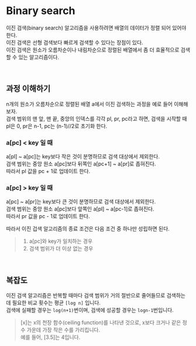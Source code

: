 # Binary search

이진 검색(binary search) 알고리즘을 사용하려면 배열의 데이터가 정렬 되어 있어야 한다.<br>
이진 검색은 선형 검색보다 빠르게 검색할 수 있다는 장점이 있다.<br>
이진 검색은 원소가 오름차순이나 내림차순으로 정렬된 배열에서 좀 더 효율적으로 검색할 수 있는 알고리즘이다.

<br>

## 과정 이해하기

n개의 원소가 오름차순으로 정렬된 배열 a에서 이진 검색하는 과정을 예로 들어 이해해보자.<br>
검색 범위의 맨 앞, 맨 끝, 중앙의 인덱스를 각각 pl, pr, pc라고 하면, 검색을 시작할 때 pl은 0, pr은 n-1, pc는 (n-1)//2로 초기화 한다.<br>

### a[pc] < key 일 때

a[pl] ~ a[pc]는 key보다 작은 것이 분명하므로 검색 대상에서 제외한다.<br>검색 범위는 중앙 원소 a[pc]보다 뒤쪽인 a[pc+1] ~ a[pr]로 좁혀진다.<br>따라서 pl 값을 pc + 1로 업데이트 한다.

### a[pc] > key 일 때

a[pc] ~ a[pr]는 key보다 큰 것이 분명하므로 검색 대상에서 제외한다.<br>검색 범위는 중앙 원소 a[pc]보다 앞쪽인 a[pl] ~ a[pc-1]로 좁혀진다.<br>따라서 pr 값을 pc - 1로 업데이트 한다.

따라서 이진 겁색 알고리즘의 종료 조건은 다음 조건 중 하나만 성립하면 된다.

> 1. a[pc]와 key가 일치하는 경우
> 2. 검색 범위가 더 이상 없는 경우

<br>

## 복잡도

이진 검색 알고리즘은 반복할 때마다 검색 범위가 거의 절반으로 줄어들므로 검색하는 데 필요한 비교 횟수는 평균 `[log n]` 입니다.<br>
검색에 실패할 경우는 `log(n+1)`번이며, 검색에 성공할 경우는 `logn-1`번입니다.

> [x]는 x의 천장 함수(ceiling function)를 나타낸 것으로, x보다 크거나 같은 정수 가운데 가장 작은 수를 가리킵니다.<br>예를 들어, [3.5]는 4입니다.
